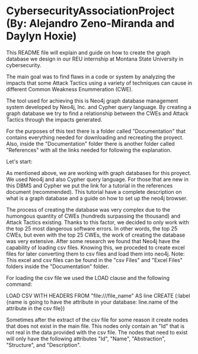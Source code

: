 # CybersecurityAssociationProject (By: Alejandro Zeno-Miranda and Daylyn Hoxie)

This README file will explain and guide on how to create the graph database we design in our REU internship at 
Montana State University in cybersecurity.

The main goal was to find flaws in a code or system by analyzing the impacts that some Attack Tactics using a 
variety of techniques can cause in different Common Weakness Enummeration (CWE).

The tool used for achieving this is Neo4j graph database management system developed by Neo4j, Inc. and Cypher query language. 
By creating a graph database we try to find a relationship between the CWEs and Attack Tactics through the impacts generated.

For the purposes of this text there is a folder called "Documentation" that contains everything needed for downloading and
recreating the proyect. Also, inside the "Documentation" folder there is another folder called "References" with all the links 
needed for following the explanation. 


Let's start:

As mentioned above, we are working with graph databases for this proyect. We used Neo4j and also Cypher query language. 
For those that are new in this DBMS and Cypher we put the link for a tutorial in the references document (recommended). This 
tutorial have a complete description on what is a graph database and a guide on how to set up the neo4j browser. 

The process of creating the database was very complex due to the humongous quantity of CWEs (hundreds surpassing the thousand) 
and Attack Tactics existing. Thanks to this factor, we decided to only work with the top 25 most dangerous software errors. In 
other words, the top 25 CWEs, but even with the top 25 CWEs, the work of creating the database was very extensive. After some 
research we found that Neo4j have the capability of loading csv files. Knowing this, we proceded to create excel files for 
later converting them to csv files and load them into neo4j. Note: This excel and csv files can be found in the "csv Files" and
"Excel Files" folders inside the "Documentation" folder.

For loading the csv file we used the LOAD clause and the following command:

LOAD CSV WITH HEADERS FROM "file:///file_name" AS line
CREATE (:label {name is going to have the attribute in your database: line.name of the attribute in the csv file})

Sometimes after the extract of the csv file for some reason it create nodes that does not exist in the main file. This nodes
only contain an "Id" that is not real in the data provided with the csv file. The nodes that need to exist will only have the 
following attributes "Id", "Name", "Abstraction", "Structure", and "Description".


